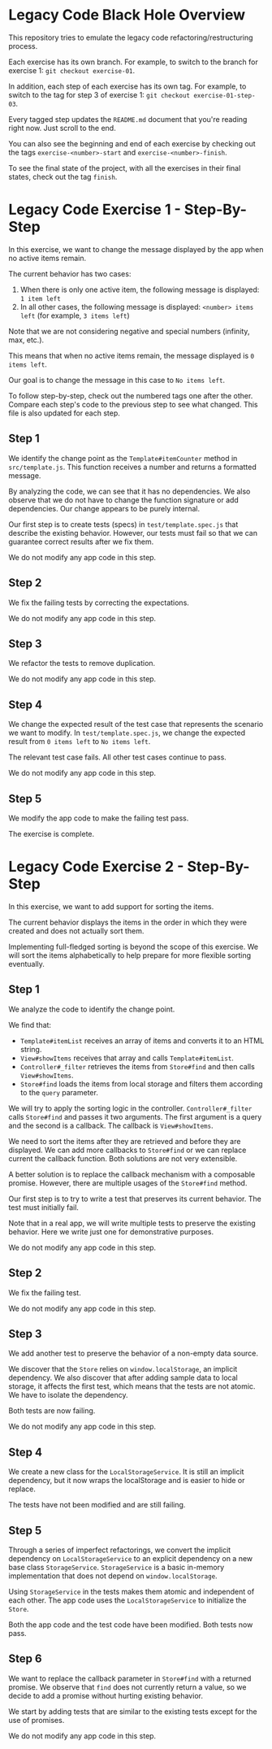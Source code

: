 # Legacy Code Black Hole Overview

This repository tries to emulate the legacy code refactoring/restructuring process.

Each exercise has its own branch.
For example, to switch to the branch for exercise 1: `git checkout exercise-01`.

In addition, each step of each exercise has its own tag.
For example, to switch to the tag for step 3 of exercise 1: `git checkout exercise-01-step-03`.

Every tagged step updates the `README.md` document that you're reading right now.
Just scroll to the end.

You can also see the beginning and end of each exercise by checking out
the tags `exercise-<number>-start` and `exercise-<number>-finish`.

To see the final state of the project, with all the exercises in their final states, check out the tag `finish`.


# Legacy Code Exercise 1 - Step-By-Step

In this exercise, we want to change the message displayed by the app when no active items remain.

The current behavior has two cases:

1. When there is only one active item, the following message is displayed: `1 item left`
2. In all other cases, the following message is displayed: `<number> items left` (for example, `3 items left`)

Note that we are not considering negative and special numbers (infinity, max, etc.).

This means that when no active items remain, the message displayed is `0 items left`.

Our goal is to change the message in this case to `No items left`.

To follow step-by-step, check out the numbered tags one after the other.
Compare each step's code to the previous step to see what changed.
This file is also updated for each step.

## Step 1

We identify the change point as the `Template#itemCounter` method in `src/template.js`.
This function receives a number and returns a formatted message.

By analyzing the code, we can see that it has no dependencies.
We also observe that we do not have to change the function signature or add dependencies.
Our change appears to be purely internal.

Our first step is to create tests (specs) in `test/template.spec.js` that describe the existing behavior.
However, our tests must fail so that we can guarantee correct results after we fix them.

We do not modify any app code in this step.

## Step 2

We fix the failing tests by correcting the expectations.

We do not modify any app code in this step.

## Step 3

We refactor the tests to remove duplication.

We do not modify any app code in this step.

## Step 4

We change the expected result of the test case that represents the scenario we want to modify.
In `test/template.spec.js`, we change the expected result from `0 items left` to `No items left`.

The relevant test case fails. All other test cases continue to pass.

We do not modify any app code in this step.

## Step 5

We modify the app code to make the failing test pass.

The exercise is complete.


# Legacy Code Exercise 2 - Step-By-Step

In this exercise, we want to add support for sorting the items.

The current behavior displays the items in the order in which they were created and does not actually sort them.

Implementing full-fledged sorting is beyond the scope of this exercise.
We will sort the items alphabetically to help prepare for more flexible sorting eventually.

## Step 1

We analyze the code to identify the change point.

We find that:
* `Template#itemList` receives an array of items and converts it to an HTML string.
* `View#showItems` receives that array and calls `Template#itemList`.
* `Controller#_filter` retrieves the items from `Store#find` and then calls `View#showItems`.
* `Store#find` loads the items from local storage and filters them according to the `query` parameter.

We will try to apply the sorting logic in the controller.
`Controller#_filter` calls `Store#find` and passes it two arguments.
The first argument is a query and the second is a callback.
The callback is `View#showItems`.

We need to sort the items after they are retrieved and before they are displayed.
We can add more callbacks to `Store#find` or we can replace current the callback function.
Both solutions are not very extensible.

A better solution is to replace the callback mechanism with a composable promise.
However, there are multiple usages of the `Store#find` method.

Our first step is to try to write a test that preserves its current behavior.
The test must initially fail.

Note that in a real app, we will write multiple tests to preserve the existing behavior.
Here we write just one for demonstrative purposes.

We do not modify any app code in this step.

## Step 2

We fix the failing test.

We do not modify any app code in this step.

## Step 3

We add another test to preserve the behavior of a non-empty data source.

We discover that the `Store` relies on `window.localStorage`, an implicit dependency.
We also discover that after adding sample data to local storage, it affects the first test, which means that the tests are not atomic.
We have to isolate the dependency.

Both tests are now failing.

We do not modify any app code in this step.

## Step 4

We create a new class for the `LocalStorageService`.
It is still an implicit dependency, but it now wraps the localStorage and is easier to hide or replace.

The tests have not been modified and are still failing.

## Step 5

Through a series of imperfect refactorings, we convert the implicit dependency on `LocalStorageService` to an explicit dependency on a new base class `StorageService`.
`StorageService` is a basic in-memory implementation that does not depend on `window.localStorage`.

Using `StorageService` in the tests makes them atomic and independent of each other.
The app code uses the `LocalStorageService` to initialize the `Store`.

Both the app code and the test code have been modified.
Both tests now pass.

## Step 6

We want to replace the callback parameter in `Store#find` with a returned promise.
We observe that `find` does not currently return a value, so we decide to add a promise without hurting existing behavior.

We start by adding tests that are similar to the existing tests except for the use of promises.

We do not modify any app code in this step.